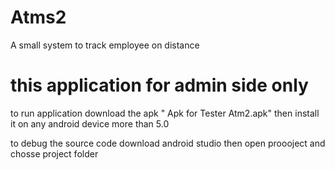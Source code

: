# Atms2
 A small system to track employee on distance
 #  this application for admin side only
 
 
 to run application download the apk " Apk for Tester Atm2.apk" then install it on any android device more than 5.0 
 
 to debug the source code download android studio then  open proooject and chosse project folder


